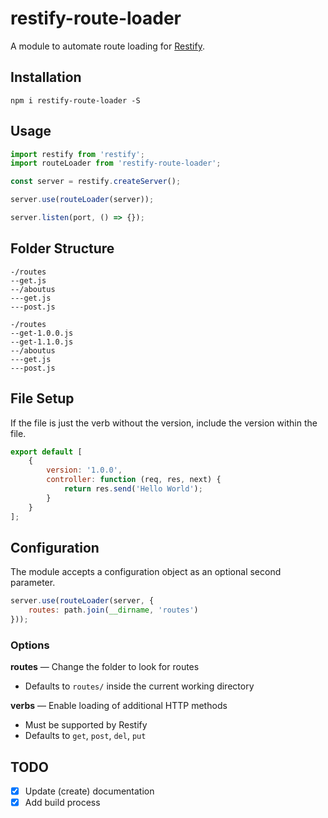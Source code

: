 # restify-route-loader
A module to automate route loading for [Restify](https://github.com/restify/node-restify).

## Installation
```
npm i restify-route-loader -S
```

## Usage
```js
import restify from 'restify';
import routeLoader from 'restify-route-loader';

const server = restify.createServer();

server.use(routeLoader(server));

server.listen(port, () => {});
```
## Folder Structure

```
-/routes
--get.js
--/aboutus
---get.js
---post.js
```

```
-/routes
--get-1.0.0.js
--get-1.1.0.js
--/aboutus
---get.js
---post.js
```

## File Setup
If the file is just the verb without the version, include the version within the file.

```js
export default [
    {
        version: '1.0.0',
        controller: function (req, res, next) {
            return res.send('Hello World');
        }
    }
];
```


## Configuration
The module accepts a configuration object as an optional second parameter.

```js
server.use(routeLoader(server, {
    routes: path.join(__dirname, 'routes')
}));
```

### Options
__routes__ &mdash; Change the folder to look for routes
- Defaults to `routes/` inside the current working directory

__verbs__ &mdash; Enable loading of additional HTTP methods
- Must be supported by Restify
- Defaults to `get`, `post`, `del`, `put`

## TODO
- [x] Update (create) documentation  
- [x] Add build process
